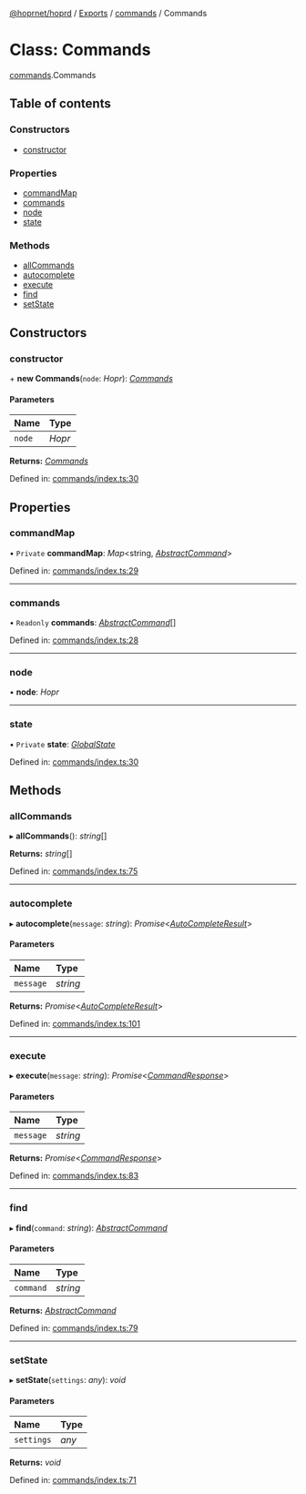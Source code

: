 [@hoprnet/hoprd](../README.md) / [Exports](../modules.md) / [commands](../modules/commands.md) / Commands

# Class: Commands

[commands](../modules/commands.md).Commands

## Table of contents

### Constructors

- [constructor](commands.commands-1.md#constructor)

### Properties

- [commandMap](commands.commands-1.md#commandmap)
- [commands](commands.commands-1.md#commands)
- [node](commands.commands-1.md#node)
- [state](commands.commands-1.md#state)

### Methods

- [allCommands](commands.commands-1.md#allcommands)
- [autocomplete](commands.commands-1.md#autocomplete)
- [execute](commands.commands-1.md#execute)
- [find](commands.commands-1.md#find)
- [setState](commands.commands-1.md#setstate)

## Constructors

### constructor

\+ **new Commands**(`node`: *Hopr*): [*Commands*](commands.commands-1.md)

#### Parameters

| Name | Type |
| :------ | :------ |
| `node` | *Hopr* |

**Returns:** [*Commands*](commands.commands-1.md)

Defined in: [commands/index.ts:30](https://github.com/hoprnet/hoprnet/blob/448a47a/packages/hoprd/src/commands/index.ts#L30)

## Properties

### commandMap

• `Private` **commandMap**: *Map*<string, [*AbstractCommand*](commands_abstractcommand.abstractcommand.md)\>

Defined in: [commands/index.ts:29](https://github.com/hoprnet/hoprnet/blob/448a47a/packages/hoprd/src/commands/index.ts#L29)

___

### commands

• `Readonly` **commands**: [*AbstractCommand*](commands_abstractcommand.abstractcommand.md)[]

Defined in: [commands/index.ts:28](https://github.com/hoprnet/hoprnet/blob/448a47a/packages/hoprd/src/commands/index.ts#L28)

___

### node

• **node**: *Hopr*

___

### state

• `Private` **state**: [*GlobalState*](../modules/commands_abstractcommand.md#globalstate)

Defined in: [commands/index.ts:30](https://github.com/hoprnet/hoprnet/blob/448a47a/packages/hoprd/src/commands/index.ts#L30)

## Methods

### allCommands

▸ **allCommands**(): *string*[]

**Returns:** *string*[]

Defined in: [commands/index.ts:75](https://github.com/hoprnet/hoprnet/blob/448a47a/packages/hoprd/src/commands/index.ts#L75)

___

### autocomplete

▸ **autocomplete**(`message`: *string*): *Promise*<[*AutoCompleteResult*](../modules/commands_abstractcommand.md#autocompleteresult)\>

#### Parameters

| Name | Type |
| :------ | :------ |
| `message` | *string* |

**Returns:** *Promise*<[*AutoCompleteResult*](../modules/commands_abstractcommand.md#autocompleteresult)\>

Defined in: [commands/index.ts:101](https://github.com/hoprnet/hoprnet/blob/448a47a/packages/hoprd/src/commands/index.ts#L101)

___

### execute

▸ **execute**(`message`: *string*): *Promise*<[*CommandResponse*](../modules/commands_abstractcommand.md#commandresponse)\>

#### Parameters

| Name | Type |
| :------ | :------ |
| `message` | *string* |

**Returns:** *Promise*<[*CommandResponse*](../modules/commands_abstractcommand.md#commandresponse)\>

Defined in: [commands/index.ts:83](https://github.com/hoprnet/hoprnet/blob/448a47a/packages/hoprd/src/commands/index.ts#L83)

___

### find

▸ **find**(`command`: *string*): [*AbstractCommand*](commands_abstractcommand.abstractcommand.md)

#### Parameters

| Name | Type |
| :------ | :------ |
| `command` | *string* |

**Returns:** [*AbstractCommand*](commands_abstractcommand.abstractcommand.md)

Defined in: [commands/index.ts:79](https://github.com/hoprnet/hoprnet/blob/448a47a/packages/hoprd/src/commands/index.ts#L79)

___

### setState

▸ **setState**(`settings`: *any*): *void*

#### Parameters

| Name | Type |
| :------ | :------ |
| `settings` | *any* |

**Returns:** *void*

Defined in: [commands/index.ts:71](https://github.com/hoprnet/hoprnet/blob/448a47a/packages/hoprd/src/commands/index.ts#L71)
